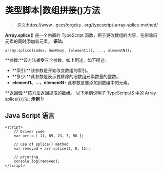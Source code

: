 # 类型脚本|数组拼接()方法

> 原文:[https://www . geesforgeks . org/typescript-array-splice-method/](https://www.geeksforgeeks.org/typescript-array-splice-method/)

**Array.splice()** 是一个内置的 TypeScript 函数，用于更改数组的内容，在删除旧元素的同时添加新元素。
**语法:**

```
array.splice(index, howMany, [element1][, ..., elementN]); 
```

**参数:**该方法接受三个参数，如上所述，如下所述:

*   **索引:**该参数是开始改变数组的索引。
*   **多少:**此参数是表示要移除的旧数组元素数量的整数。
*   **element1、…、elementN :** 此参数是要添加到数组中的元素。

**返回值:**该方法返回提取的数组。
以下示例说明了 TypeScriptJS 中的 Array splice()方法:
**示例 1:**

## Java Script 语言

```
<script>
    // Driver code
    var arr = [ 11, 89, 23, 7, 98 ]; 

    // use of splice() method 
    var removed = arr.splice(2, 0, 11);

    // printing
    console.log(removed);
</script>
```